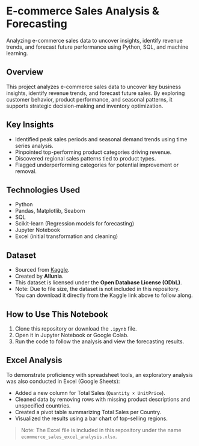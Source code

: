 # E-commerce Sales Analysis & Forecasting  
Analyzing e-commerce sales data to uncover insights, identify revenue trends, and forecast future performance using Python, SQL, and machine learning.

## Overview  
This project analyzes e-commerce sales data to uncover key business insights, identify revenue trends, and forecast future sales. By exploring customer behavior, product performance, and seasonal patterns, it supports strategic decision-making and inventory optimization.

## Key Insights  
- Identified peak sales periods and seasonal demand trends using time series analysis.  
- Pinpointed top-performing product categories driving revenue.  
- Discovered regional sales patterns tied to product types.  
- Flagged underperforming categories for potential improvement or removal.  

## Technologies Used  
- Python  
- Pandas, Matplotlib, Seaborn  
- SQL  
- Scikit-learn (Regression models for forecasting)  
- Jupyter Notebook  
- Excel (initial transformation and cleaning)

## Dataset  
- Sourced from [Kaggle](https://www.kaggle.com/code/allunia/e-commerce-sales-forecast).  
- Created by **Allunia**.  
- This dataset is licensed under the **Open Database License (ODbL)**.
- Note: Due to file size, the dataset is not included in this repository.  
You can download it directly from the Kaggle link above to follow along.

## How to Use This Notebook  
1. Clone this repository or download the `.ipynb` file.  
2. Open it in Jupyter Notebook or Google Colab.  
3. Run the code to follow the analysis and view the forecasting results.

## Excel Analysis 
To demonstrate proficiency with spreadsheet tools, an exploratory analysis was also conducted in Excel (Google Sheets):

- Added a new column for Total Sales (`Quantity × UnitPrice`).
- Cleaned data by removing rows with missing product descriptions and unspecified countries.
- Created a pivot table summarizing Total Sales per Country.
- Visualized the results using a bar chart of top-selling regions.

> Note: The Excel file is included in this repository under the name `ecommerce_sales_excel_analysis.xlsx`.
